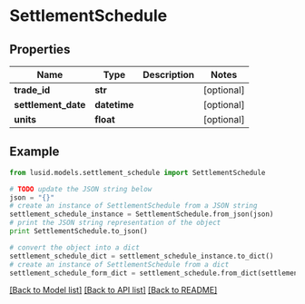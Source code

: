 # SettlementSchedule


## Properties
Name | Type | Description | Notes
------------ | ------------- | ------------- | -------------
**trade_id** | **str** |  | [optional] 
**settlement_date** | **datetime** |  | [optional] 
**units** | **float** |  | [optional] 

## Example

```python
from lusid.models.settlement_schedule import SettlementSchedule

# TODO update the JSON string below
json = "{}"
# create an instance of SettlementSchedule from a JSON string
settlement_schedule_instance = SettlementSchedule.from_json(json)
# print the JSON string representation of the object
print SettlementSchedule.to_json()

# convert the object into a dict
settlement_schedule_dict = settlement_schedule_instance.to_dict()
# create an instance of SettlementSchedule from a dict
settlement_schedule_form_dict = settlement_schedule.from_dict(settlement_schedule_dict)
```
[[Back to Model list]](../README.md#documentation-for-models) [[Back to API list]](../README.md#documentation-for-api-endpoints) [[Back to README]](../README.md)


